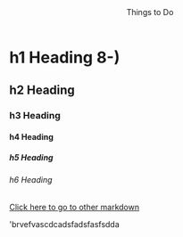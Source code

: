 <header>
Things to Do
</header>

# h1 Heading 8-)
## h2 Heading
### h3 Heading
#### h4 Heading
##### h5 Heading
###### h6 Heading


[Click here to go to other markdown](tester.md)

'brvefvascdcadsfadsfasfsdda